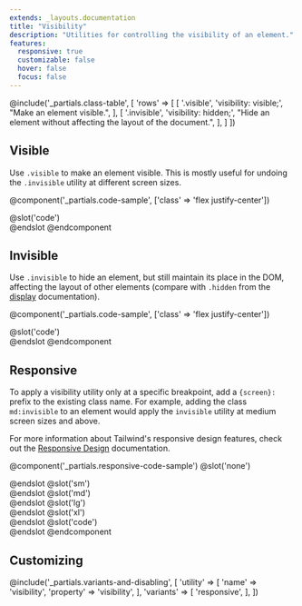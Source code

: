 ```yaml
---
extends: _layouts.documentation
title: "Visibility"
description: "Utilities for controlling the visibility of an element."
features:
  responsive: true
  customizable: false
  hover: false
  focus: false
---
```


@include('_partials.class-table', [
  'rows' => [
    [
      '.visible',
      'visibility: visible;',
      "Make an element visible.",
    ],
    [
      '.invisible',
      'visibility: hidden;',
      "Hide an element without affecting the layout of the document.",
    ],
  ]
])

## Visible

Use `.visible` to make an element visible. This is mostly useful for undoing the `.invisible` utility at different screen sizes.

@component('_partials.code-sample', ['class' => 'flex justify-center'])
<div class="bg-gray-400 w-32 h-12"></div>
<div class="visible bg-gray-600 w-32 h-12"></div>
<div class="bg-gray-400 w-32 h-12"></div>
@slot('code')
<div class="flex justify-center">
  <div class="bg-gray-400"></div>
  <div class="bg-gray-600 visible"></div>
  <div class="bg-gray-400"></div>
</div>
@endslot
@endcomponent

## Invisible

Use `.invisible` to hide an element, but still maintain its place in the DOM, affecting the layout of other elements (compare with `.hidden` from the [display](/docs/display#hidden) documentation).

@component('_partials.code-sample', ['class' => 'flex justify-center'])
<div class="bg-gray-400 w-32 h-12"></div>
<div class="invisible bg-gray-600 w-32 h-12"></div>
<div class="bg-gray-400 w-32 h-12"></div>
@slot('code')
<div class="flex justify-center">
  <div class="bg-gray-400"></div>
  <div class="bg-gray-600 invisible"></div>
  <div class="bg-gray-400"></div>
</div>
@endslot
@endcomponent

## Responsive

To apply a visibility utility only at a specific breakpoint, add a `{screen}:` prefix to the existing class name. For example, adding the class `md:invisible` to an element would apply the `invisible` utility at medium screen sizes and above.

For more information about Tailwind's responsive design features, check out the [Responsive Design](/docs/responsive-design) documentation.

@component('_partials.responsive-code-sample')
@slot('none')
<div class="flex justify-center">
  <div class="bg-gray-400 w-32 h-12"></div>
  <div class="visible bg-gray-600 w-32 h-12"></div>
  <div class="bg-gray-400 w-32 h-12"></div>
</div>
@endslot
@slot('sm')
<div class="flex justify-center">
  <div class="bg-gray-400 w-32 h-12"></div>
  <div class="invisible bg-gray-600 w-32 h-12"></div>
  <div class="bg-gray-400 w-32 h-12"></div>
</div>
@endslot
@slot('md')
<div class="flex justify-center">
  <div class="bg-gray-400 w-32 h-12"></div>
  <div class="visible bg-gray-600 w-32 h-12"></div>
  <div class="bg-gray-400 w-32 h-12"></div>
</div>
@endslot
@slot('lg')
<div class="flex justify-center">
  <div class="bg-gray-400 w-32 h-12"></div>
  <div class="invisible bg-gray-600 w-32 h-12"></div>
  <div class="bg-gray-400 w-32 h-12"></div>
</div>
@endslot
@slot('xl')
<div class="flex justify-center">
  <div class="bg-gray-400 w-32 h-12"></div>
  <div class="visible bg-gray-600 w-32 h-12"></div>
  <div class="bg-gray-400 w-32 h-12"></div>
</div>
@endslot
@slot('code')
<div class="flex justify-center">
  <div class="bg-gray-400"></div>
  <div class="bg-gray-600 none:visible sm:invisible md:visible lg:invisible xl:visible"></div>
  <div class="bg-gray-400"></div>
</div>
@endslot
@endcomponent

## Customizing

@include('_partials.variants-and-disabling', [
    'utility' => [
        'name' => 'visibility',
        'property' => 'visibility',
    ],
    'variants' => [
        'responsive',
    ],
])

